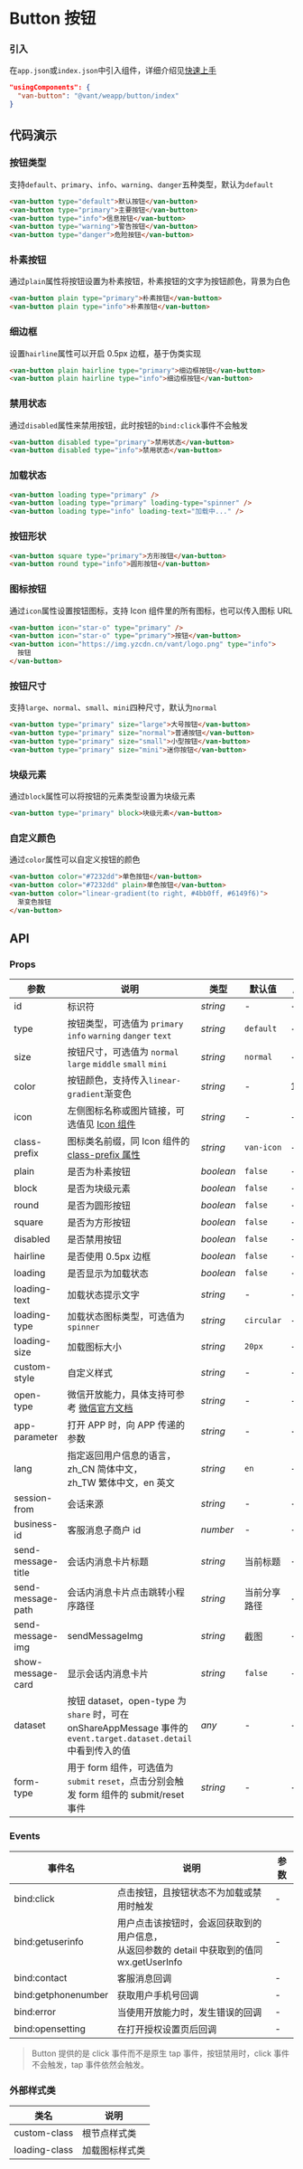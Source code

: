 # Button 按钮

### 引入

在`app.json`或`index.json`中引入组件，详细介绍见[快速上手](#/quickstart#yin-ru-zu-jian)

```json
"usingComponents": {
  "van-button": "@vant/weapp/button/index"
}
```

## 代码演示

### 按钮类型

支持`default`、`primary`、`info`、`warning`、`danger`五种类型，默认为`default`

```html
<van-button type="default">默认按钮</van-button>
<van-button type="primary">主要按钮</van-button>
<van-button type="info">信息按钮</van-button>
<van-button type="warning">警告按钮</van-button>
<van-button type="danger">危险按钮</van-button>
```

### 朴素按钮

通过`plain`属性将按钮设置为朴素按钮，朴素按钮的文字为按钮颜色，背景为白色

```html
<van-button plain type="primary">朴素按钮</van-button>
<van-button plain type="info">朴素按钮</van-button>
```

### 细边框

设置`hairline`属性可以开启 0.5px 边框，基于伪类实现

```html
<van-button plain hairline type="primary">细边框按钮</van-button>
<van-button plain hairline type="info">细边框按钮</van-button>
```

### 禁用状态

通过`disabled`属性来禁用按钮，此时按钮的`bind:click`事件不会触发

```html
<van-button disabled type="primary">禁用状态</van-button>
<van-button disabled type="info">禁用状态</van-button>
```

### 加载状态

```html
<van-button loading type="primary" />
<van-button loading type="primary" loading-type="spinner" />
<van-button loading type="info" loading-text="加载中..." />
```

### 按钮形状

```html
<van-button square type="primary">方形按钮</van-button>
<van-button round type="info">圆形按钮</van-button>
```

### 图标按钮

通过`icon`属性设置按钮图标，支持 Icon 组件里的所有图标，也可以传入图标 URL

```html
<van-button icon="star-o" type="primary" />
<van-button icon="star-o" type="primary">按钮</van-button>
<van-button icon="https://img.yzcdn.cn/vant/logo.png" type="info">
  按钮
</van-button>
```

### 按钮尺寸

支持`large`、`normal`、`small`、`mini`四种尺寸，默认为`normal`

```html
<van-button type="primary" size="large">大号按钮</van-button>
<van-button type="primary" size="normal">普通按钮</van-button>
<van-button type="primary" size="small">小型按钮</van-button>
<van-button type="primary" size="mini">迷你按钮</van-button>
```

### 块级元素

通过`block`属性可以将按钮的元素类型设置为块级元素

```html
<van-button type="primary" block>块级元素</van-button>
```

### 自定义颜色

通过`color`属性可以自定义按钮的颜色

```html
<van-button color="#7232dd">单色按钮</van-button>
<van-button color="#7232dd" plain>单色按钮</van-button>
<van-button color="linear-gradient(to right, #4bb0ff, #6149f6)">
  渐变色按钮
</van-button>
```

## API

### Props

| 参数 | 说明 | 类型 | 默认值 | 版本 |
| --- | --- | --- | --- | --- |
| id | 标识符 | _string_ | - | - |
| type | 按钮类型，可选值为 `primary` `info` `warning` `danger` `text` | _string_ | `default` | - |
| size | 按钮尺寸，可选值为 `normal` `large` `middle` `small` `mini` | _string_ | `normal` | - |
| color | 按钮颜色，支持传入`linear-gradient`渐变色 | _string_ | - | 1.0.0 |
| icon | 左侧图标名称或图片链接，可选值见 [Icon 组件](#/icon) | _string_ | - | - |
| class-prefix | 图标类名前缀，同 Icon 组件的 [class-prefix 属性](#/icon) | _string_ | `van-icon` | - |
| plain | 是否为朴素按钮 | _boolean_ | `false` | - |
| block | 是否为块级元素 | _boolean_ | `false` | - |
| round | 是否为圆形按钮 | _boolean_ | `false` | - |
| square | 是否为方形按钮 | _boolean_ | `false` | - |
| disabled | 是否禁用按钮 | _boolean_ | `false` | - |
| hairline | 是否使用 0.5px 边框 | _boolean_ | `false` | - |
| loading | 是否显示为加载状态 | _boolean_ | `false` | - |
| loading-text | 加载状态提示文字 | _string_ | - | - |
| loading-type | 加载状态图标类型，可选值为 `spinner` | _string_ | `circular` | - |
| loading-size | 加载图标大小 | _string_ | `20px` | - |
| custom-style | 自定义样式 | _string_ | - | - |
| open-type | 微信开放能力，具体支持可参考 [微信官方文档](https://mp.weixin.qq.com/debug/wxadoc/dev/component/button.html) | _string_ | - | - |
| app-parameter | 打开 APP 时，向 APP 传递的参数 | _string_ | - | - |
| lang | 指定返回用户信息的语言，zh_CN 简体中文，<br>zh_TW 繁体中文，en 英文 | _string_ | `en` | - | - |
| session-from | 会话来源 | _string_ | - | - |
| business-id | 客服消息子商户 id | _number_ | - | - |
| send-message-title | 会话内消息卡片标题 | _string_ | 当前标题 | - |
| send-message-path | 会话内消息卡片点击跳转小程序路径 | _string_ | 当前分享路径 | - |
| send-message-img | sendMessageImg | _string_ | 截图 | - |
| show-message-card | 显示会话内消息卡片 | _string_ | `false` | - |
| dataset | 按钮 dataset，open-type 为 `share` 时，可在 onShareAppMessage 事件的 `event.target.dataset.detail` 中看到传入的值 | _any_ | - | - |
| form-type | 用于 form 组件，可选值为`submit` `reset`，点击分别会触发 form 组件的 submit/reset 事件 | _string_ | - | - |

### Events

| 事件名 | 说明 | 参数 |
| --- | --- | --- |
| bind:click | 点击按钮，且按钮状态不为加载或禁用时触发 | - |
| bind:getuserinfo | 用户点击该按钮时，会返回获取到的用户信息，<br>从返回参数的 detail 中获取到的值同 wx.getUserInfo | - |
| bind:contact | 客服消息回调 | - |
| bind:getphonenumber | 获取用户手机号回调 | - |
| bind:error | 当使用开放能力时，发生错误的回调 | - |
| bind:opensetting | 在打开授权设置页后回调 | - |

> Button 提供的是 click 事件而不是原生 tap 事件，按钮禁用时，click 事件不会触发，tap 事件依然会触发。

### 外部样式类

| 类名          | 说明           |
| ------------- | -------------- |
| custom-class  | 根节点样式类   |
| loading-class | 加载图标样式类 |
